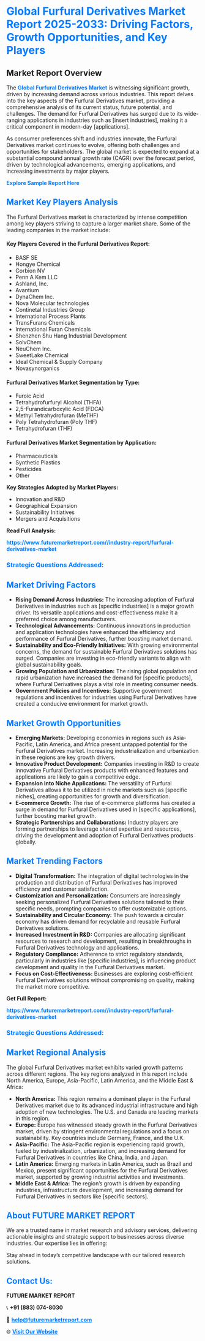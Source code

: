 <h1 style="color: #007BFF;">Global Furfural Derivatives Market Report 2025-2033: Driving Factors, Growth Opportunities, and Key Players</h1>

<section id="overview">
<h2>Market Report Overview</h2>
<p>The <a href="https://www.futuremarketreport.com//industry-report/furfural-derivatives-market" style="color: #007BFF; text-decoration: none;"><strong>Global Furfural Derivatives Market</strong></a> is witnessing significant growth, driven by increasing demand across various industries. This report delves into the key aspects of the Furfural Derivatives market, providing a comprehensive analysis of its current status, future potential, and challenges. The demand for Furfural Derivatives has surged due to its wide-ranging applications in industries such as [insert industries], making it a critical component in modern-day [applications].</p>
<p>As consumer preferences shift and industries innovate, the Furfural Derivatives market continues to evolve, offering both challenges and opportunities for stakeholders. The global market is expected to expand at a substantial compound annual growth rate (CAGR) over the forecast period, driven by technological advancements, emerging applications, and increasing investments by major players.</p>
</section>

<section id="overview">
<p><a href="https://www.futuremarketreport.com//request-sample/reportId=87165" style="color: #007BFF; text-decoration: none;"><strong>Explore Sample Report Here</strong></a></p>
</section>

<section id="key-players">
<h2 style="color: #007BFF;">Market Key Players Analysis</h2>
<p>The Furfural Derivatives market is characterized by intense competition among key players striving to capture a larger market share. Some of the leading companies in the market include:</p>
<h4>Key Players Covered in the Furfural Derivatives Report:</h4>
<ul><li>BASF SE</li><li>Hongye Chemical</li><li>Corbion NV</li><li>Penn A Kem LLC</li><li>Ashland, Inc.</li><li>Avantium</li><li>DynaChem Inc.</li><li>Nova Molecular technologies</li><li>Continetal Industries Group</li><li>International Process Plants</li><li>TransFurans Chemicals</li><li>International Furan Chemicals</li><li>Shenzhen Shu Hang Industrial Development</li><li>SolvChem</li><li>NeuChem Inc.</li><li>SweetLake Chemical</li><li>Ideal Chemical &amp; Supply Company</li><li>Novasynorganics</li></ul>
<h4>Furfural Derivatives Market Segmentation by Type:</h4>
<ul><li>Furoic Acid</li><li>Tetrahydrofurfuryl Alcohol (THFA)</li><li>2,5-Furandicarboxylic Acid (FDCA)</li><li>Methyl Tetrahydrofuran (MeTHF)</li><li>Poly Tetrahydrofuran (Poly THF)</li><li>Tetrahydrofuran (THF)</li></ul>

<h4>Furfural Derivatives Market Segmentation by Application:</h4>
<ul><li>Pharmaceuticals</li><li>Synthetic Plastics</li><li>Pesticides</li><li>Other</li></ul>
<p><strong>Key Strategies Adopted by Market Players:</strong></p>
<ul>
<li>Innovation and R&D</li>
<li>Geographical Expansion</li>
<li>Sustainability Initiatives</li>
<li>Mergers and Acquisitions</li>
</ul>
</section>

<section>
<p><strong>Read Full Analysis: </strong></p><a href="https://www.futuremarketreport.com//industry-report/furfural-derivatives-market" style="color: #007BFF; text-decoration: none;"><strong>https://www.futuremarketreport.com//industry-report/furfural-derivatives-market</strong></a>
<h3 style="color: #007BFF;">Strategic Questions Addressed:</h3>
</section>

<section id="driving-factors">
<h2 style="color: #007BFF;">Market Driving Factors</h2>
<ul>
<li><strong>Rising Demand Across Industries:</strong> The increasing adoption of Furfural Derivatives in industries such as [specific industries] is a major growth driver. Its versatile applications and cost-effectiveness make it a preferred choice among manufacturers.</li>
<li><strong>Technological Advancements:</strong> Continuous innovations in production and application technologies have enhanced the efficiency and performance of Furfural Derivatives, further boosting market demand.</li>
<li><strong>Sustainability and Eco-Friendly Initiatives:</strong> With growing environmental concerns, the demand for sustainable Furfural Derivatives solutions has surged. Companies are investing in eco-friendly variants to align with global sustainability goals.</li>
<li><strong>Growing Population and Urbanization:</strong> The rising global population and rapid urbanization have increased the demand for [specific products], where Furfural Derivatives plays a vital role in meeting consumer needs.</li>
<li><strong>Government Policies and Incentives:</strong> Supportive government regulations and incentives for industries using Furfural Derivatives have created a conducive environment for market growth.</li>
</ul>
</section>

<section id="growth-opportunities">
<h2 style="color: #007BFF;">Market Growth Opportunities</h2>
<ul>
<li><strong>Emerging Markets:</strong> Developing economies in regions such as Asia-Pacific, Latin America, and Africa present untapped potential for the Furfural Derivatives market. Increasing industrialization and urbanization in these regions are key growth drivers.</li>
<li><strong>Innovative Product Development:</strong> Companies investing in R&D to create innovative Furfural Derivatives products with enhanced features and applications are likely to gain a competitive edge.</li>
<li><strong>Expansion into Niche Applications:</strong> The versatility of Furfural Derivatives allows it to be utilized in niche markets such as [specific niches], creating opportunities for growth and diversification.</li>
<li><strong>E-commerce Growth:</strong> The rise of e-commerce platforms has created a surge in demand for Furfural Derivatives used in [specific applications], further boosting market growth.</li>
<li><strong>Strategic Partnerships and Collaborations:</strong> Industry players are forming partnerships to leverage shared expertise and resources, driving the development and adoption of Furfural Derivatives products globally.</li>
</ul>
</section>

<section id="trending-factors">
<h2 style="color: #007BFF;">Market Trending Factors</h2>
<ul>
<li><strong>Digital Transformation:</strong> The integration of digital technologies in the production and distribution of Furfural Derivatives has improved efficiency and customer satisfaction.</li>
<li><strong>Customization and Personalization:</strong> Consumers are increasingly seeking personalized Furfural Derivatives solutions tailored to their specific needs, prompting companies to offer customizable options.</li>
<li><strong>Sustainability and Circular Economy:</strong> The push towards a circular economy has driven demand for recyclable and reusable Furfural Derivatives solutions.</li>
<li><strong>Increased Investment in R&D:</strong> Companies are allocating significant resources to research and development, resulting in breakthroughs in Furfural Derivatives technology and applications.</li>
<li><strong>Regulatory Compliance:</strong> Adherence to strict regulatory standards, particularly in industries like [specific industries], is influencing product development and quality in the Furfural Derivatives market.</li>
<li><strong>Focus on Cost-Effectiveness:</strong> Businesses are exploring cost-efficient Furfural Derivatives solutions without compromising on quality, making the market more competitive.</li>
</ul>
</section>

<section>
<p><strong>Get Full Report: </strong></p><a href="https://www.futuremarketreport.com//industry-report/furfural-derivatives-market" style="color: #007BFF; text-decoration: none;"><strong>https://www.futuremarketreport.com//industry-report/furfural-derivatives-market</strong></a>
<h3 style="color: #007BFF;">Strategic Questions Addressed:</h3>
</section>


<section id="regional-analysis">
<h2 style="color: #007BFF;">Market Regional Analysis</h2>
<p>The global Furfural Derivatives market exhibits varied growth patterns across different regions. The key regions analyzed in this report include North America, Europe, Asia-Pacific, Latin America, and the Middle East & Africa:</p>
<ul>
<li><strong>North America:</strong> This region remains a dominant player in the Furfural Derivatives market due to its advanced industrial infrastructure and high adoption of new technologies. The U.S. and Canada are leading markets in this region.</li>
<li><strong>Europe:</strong> Europe has witnessed steady growth in the Furfural Derivatives market, driven by stringent environmental regulations and a focus on sustainability. Key countries include Germany, France, and the U.K.</li>
<li><strong>Asia-Pacific:</strong> The Asia-Pacific region is experiencing rapid growth, fueled by industrialization, urbanization, and increasing demand for Furfural Derivatives in countries like China, India, and Japan.</li>
<li><strong>Latin America:</strong> Emerging markets in Latin America, such as Brazil and Mexico, present significant opportunities for the Furfural Derivatives market, supported by growing industrial activities and investments.</li>
<li><strong>Middle East & Africa:</strong> The region’s growth is driven by expanding industries, infrastructure development, and increasing demand for Furfural Derivatives in sectors like [specific sectors].</li>
</ul>
</section>

<footer>
<h2 style="color: #007BFF;">About FUTURE MARKET REPORT</h2>
<p>We are a trusted name in market research and advisory services, delivering actionable insights and strategic support to businesses across diverse industries. Our expertise lies in offering:</p>

<p>Stay ahead in today’s competitive landscape with our tailored research solutions.</p>

<h2 style="color: #007BFF;">Contact Us:</h2>
<p><strong>FUTURE MARKET REPORT</strong></p>
<p>📞 <strong>+91 (883) 074-8030</strong></p>
<p>📧 <strong><a href="mailto:help@futuremarketreport.com" style="color: #007BFF;">help@futuremarketreport.com</a></strong></p>
<p>🌐 <strong><a href="https://www.futuremarketreport.com/" style="color: #007BFF;">Visit Our Website</a></strong></p>
</footer>